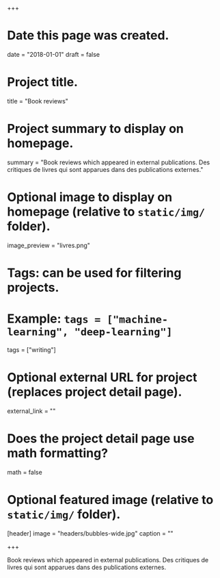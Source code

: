 +++
# Date this page was created.
date = "2018-01-01"
draft = false
# Project title.
title = "Book reviews"

# Project summary to display on homepage.
summary = "Book reviews which appeared in external publications. Des critiques de livres qui sont apparues dans des publications externes."

# Optional image to display on homepage (relative to `static/img/` folder).
image_preview = "livres.png"

# Tags: can be used for filtering projects.
# Example: `tags = ["machine-learning", "deep-learning"]`
tags = ["writing"]

# Optional external URL for project (replaces project detail page).
external_link = ""

# Does the project detail page use math formatting?
math = false

# Optional featured image (relative to `static/img/` folder).
[header]
image = "headers/bubbles-wide.jpg"
caption = ""

+++

Book reviews which appeared in external publications. Des critiques de livres qui sont apparues dans des publications externes.
